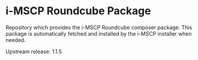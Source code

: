 # i-MSCP Roundcube Package 

Repository which provides the i-MSCP Roundcube composer package. This package is automatically fetched and installed
by the i-MSCP installer when needed.

Upstream release: 1.1.5
